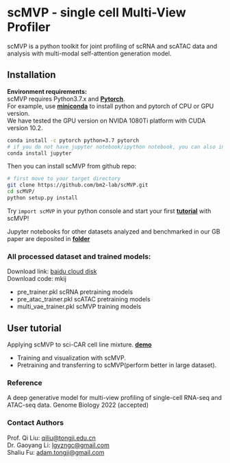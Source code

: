 # scMVP - single cell Multi-View Profiler

scMVP is a python toolkit for joint profiling of scRNA and scATAC data and analysis
with multi-modal self-attention generation model.

## Installation
**Environment requirements:**<br>
scMVP requires Python3.7.x and [**Pytorch**](http://pytorch.org).<br>
For example, use [**miniconda**](https://conda.io/miniconda.html) to install python and pytorch of CPU or GPU version.  
We have tested the GPU version on NVIDA 1080Ti platform with CUDA version 10.2.  

```Bash
conda install -c pytorch python=3.7 pytorch
# if you do not have jupyter notebook/ipython notebook, you can also install by conda
conda install jupyter
```

Then you can install scMVP from github repo:<br>
```Bash
# first move to your target directory
git clone https://github.com/bm2-lab/scMVP.git
cd scMVP/
python setup.py install
```

Try ```import scMVP``` in your python console and start your first [**tutorial**](demos/scMVP_tutorial.ipynb) with scMVP!

Jupyter notebooks for other datasets analyzed and benchmarked in our GB paper are deposited in [**folder**](demos/manuscript_analysis/)

### All processed dataset and trained models:<br>
Download link: [baidu cloud disk](https://pan.baidu.com/s/183jLROAUuNfVKCeBY4B4DQ)<br>
Download code: mkij<br>
- pre_trainer.pkl  scRNA pretraining models <br>
- pre_atac_trainer.pkl scATAC pretraining models <br>
- multi_vae_trainer.pkl scMVP training models <br>


## User tutorial

Applying scMVP to sci-CAR cell line mixture. [**demo**](demos/scMVP_tutorial.ipynb)
- Training and visualization with scMVP.
- Pretraining and transferring to scMVP(perform better in large dataset).



### Reference
A deep generative model for multi-view profiling of single-cell RNA-seq and ATAC-seq data. Genome Biology 2022 (accepted) 


### Contact Authors
Prof. Qi Liu: [qiliu@tongji.edu.cn](qiliu@tongji.edu.cn)<br>
Dr. Gaoyang Li: [lgyzngc@gmail.com](lgyzngc@gmail.com)<br>
Shaliu Fu: [adam.tongji@gmail.com](adam.tongji@gmail.com)<br>

